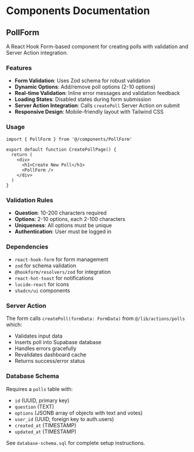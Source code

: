 # Components Documentation

## PollForm

A React Hook Form-based component for creating polls with validation and Server Action integration.

### Features

- **Form Validation**: Uses Zod schema for robust validation
- **Dynamic Options**: Add/remove poll options (2-10 options)
- **Real-time Validation**: Inline error messages and validation feedback
- **Loading States**: Disabled states during form submission
- **Server Action Integration**: Calls `createPoll` Server Action on submit
- **Responsive Design**: Mobile-friendly layout with Tailwind CSS

### Usage

```tsx
import { PollForm } from '@/components/PollForm'

export default function CreatePollPage() {
  return (
    <div>
      <h1>Create New Poll</h1>
      <PollForm />
    </div>
  )
}
```

### Validation Rules

- **Question**: 10-200 characters required
- **Options**: 2-10 options, each 2-100 characters
- **Uniqueness**: All options must be unique
- **Authentication**: User must be logged in

### Dependencies

- `react-hook-form` for form management
- `zod` for schema validation
- `@hookform/resolvers/zod` for integration
- `react-hot-toast` for notifications
- `lucide-react` for icons
- `shadcn/ui` components

### Server Action

The form calls `createPoll(formData: FormData)` from `@/lib/actions/polls` which:
- Validates input data
- Inserts poll into Supabase database
- Handles errors gracefully
- Revalidates dashboard cache
- Returns success/error status

### Database Schema

Requires a `polls` table with:
- `id` (UUID, primary key)
- `question` (TEXT)
- `options` (JSONB array of objects with text and votes)
- `user_id` (UUID, foreign key to auth.users)
- `created_at` (TIMESTAMP)
- `updated_at` (TIMESTAMP)

See `database-schema.sql` for complete setup instructions.

